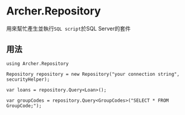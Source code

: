 ﻿# Archer.Repository
用來幫忙產生並執行`SQL script`於SQL Server的套件

## 用法
```
using Archer.Repository

Repository repository = new Repository("your connection string", securityHelper);

var loans = repository.Query<Loan>();

var groupCodes = repository.Query<GroupCodes>("SELECT * FROM GroupCode;");
```
